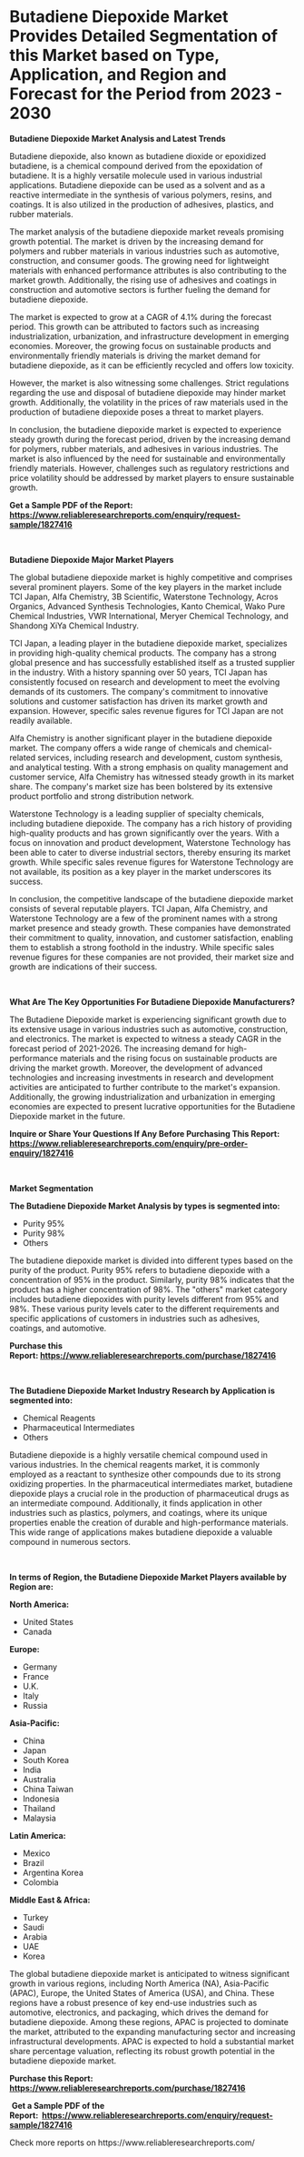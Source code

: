 <p><h1>Butadiene Diepoxide Market Provides Detailed Segmentation of this Market based on Type, Application, and Region and Forecast for the Period from 2023 - 2030</h1></p><p><strong>Butadiene Diepoxide Market Analysis and Latest Trends</strong></p>
<p><p>Butadiene diepoxide, also known as butadiene dioxide or epoxidized butadiene, is a chemical compound derived from the epoxidation of butadiene. It is a highly versatile molecule used in various industrial applications. Butadiene diepoxide can be used as a solvent and as a reactive intermediate in the synthesis of various polymers, resins, and coatings. It is also utilized in the production of adhesives, plastics, and rubber materials.</p><p>The market analysis of the butadiene diepoxide market reveals promising growth potential. The market is driven by the increasing demand for polymers and rubber materials in various industries such as automotive, construction, and consumer goods. The growing need for lightweight materials with enhanced performance attributes is also contributing to the market growth. Additionally, the rising use of adhesives and coatings in construction and automotive sectors is further fueling the demand for butadiene diepoxide.</p><p>The market is expected to grow at a CAGR of 4.1% during the forecast period. This growth can be attributed to factors such as increasing industrialization, urbanization, and infrastructure development in emerging economies. Moreover, the growing focus on sustainable products and environmentally friendly materials is driving the market demand for butadiene diepoxide, as it can be efficiently recycled and offers low toxicity.</p><p>However, the market is also witnessing some challenges. Strict regulations regarding the use and disposal of butadiene diepoxide may hinder market growth. Additionally, the volatility in the prices of raw materials used in the production of butadiene diepoxide poses a threat to market players.</p><p>In conclusion, the butadiene diepoxide market is expected to experience steady growth during the forecast period, driven by the increasing demand for polymers, rubber materials, and adhesives in various industries. The market is also influenced by the need for sustainable and environmentally friendly materials. However, challenges such as regulatory restrictions and price volatility should be addressed by market players to ensure sustainable growth.</p></p>
<p><strong>Get a Sample PDF of the Report:&nbsp; <a href="https://www.reliableresearchreports.com/enquiry/request-sample/1827416">https://www.reliableresearchreports.com/enquiry/request-sample/1827416</a></strong></p>
<p>&nbsp;</p>
<p><strong>Butadiene Diepoxide Major Market Players</strong></p>
<p><p>The global butadiene diepoxide market is highly competitive and comprises several prominent players. Some of the key players in the market include TCI Japan, Alfa Chemistry, 3B Scientific, Waterstone Technology, Acros Organics, Advanced Synthesis Technologies, Kanto Chemical, Wako Pure Chemical Industries, VWR International, Meryer Chemical Technology, and Shandong XiYa Chemical Industry.</p><p>TCI Japan, a leading player in the butadiene diepoxide market, specializes in providing high-quality chemical products. The company has a strong global presence and has successfully established itself as a trusted supplier in the industry. With a history spanning over 50 years, TCI Japan has consistently focused on research and development to meet the evolving demands of its customers. The company's commitment to innovative solutions and customer satisfaction has driven its market growth and expansion. However, specific sales revenue figures for TCI Japan are not readily available.</p><p>Alfa Chemistry is another significant player in the butadiene diepoxide market. The company offers a wide range of chemicals and chemical-related services, including research and development, custom synthesis, and analytical testing. With a strong emphasis on quality management and customer service, Alfa Chemistry has witnessed steady growth in its market share. The company's market size has been bolstered by its extensive product portfolio and strong distribution network.</p><p>Waterstone Technology is a leading supplier of specialty chemicals, including butadiene diepoxide. The company has a rich history of providing high-quality products and has grown significantly over the years. With a focus on innovation and product development, Waterstone Technology has been able to cater to diverse industrial sectors, thereby ensuring its market growth. While specific sales revenue figures for Waterstone Technology are not available, its position as a key player in the market underscores its success.</p><p>In conclusion, the competitive landscape of the butadiene diepoxide market consists of several reputable players. TCI Japan, Alfa Chemistry, and Waterstone Technology are a few of the prominent names with a strong market presence and steady growth. These companies have demonstrated their commitment to quality, innovation, and customer satisfaction, enabling them to establish a strong foothold in the industry. While specific sales revenue figures for these companies are not provided, their market size and growth are indications of their success.</p></p>
<p>&nbsp;</p>
<p><strong>What Are The Key Opportunities For Butadiene Diepoxide Manufacturers?</strong></p>
<p><p>The Butadiene Diepoxide market is experiencing significant growth due to its extensive usage in various industries such as automotive, construction, and electronics. The market is expected to witness a steady CAGR in the forecast period of 2021-2026. The increasing demand for high-performance materials and the rising focus on sustainable products are driving the market growth. Moreover, the development of advanced technologies and increasing investments in research and development activities are anticipated to further contribute to the market's expansion. Additionally, the growing industrialization and urbanization in emerging economies are expected to present lucrative opportunities for the Butadiene Diepoxide market in the future.</p></p>
<p><strong>Inquire or Share Your Questions If Any Before Purchasing This Report: <a href="https://www.reliableresearchreports.com/enquiry/pre-order-enquiry/1827416">https://www.reliableresearchreports.com/enquiry/pre-order-enquiry/1827416</a></strong></p>
<p>&nbsp;</p>
<p><strong>Market Segmentation</strong></p>
<p><strong>The Butadiene Diepoxide Market Analysis by types is segmented into:</strong></p>
<p><ul><li>Purity 95%</li><li>Purity 98%</li><li>Others</li></ul></p>
<p><p>The butadiene diepoxide market is divided into different types based on the purity of the product. Purity 95% refers to butadiene diepoxide with a concentration of 95% in the product. Similarly, purity 98% indicates that the product has a higher concentration of 98%. The "others" market category includes butadiene diepoxides with purity levels different from 95% and 98%. These various purity levels cater to the different requirements and specific applications of customers in industries such as adhesives, coatings, and automotive.</p></p>
<p><strong>Purchase this Report:&nbsp;<a href="https://www.reliableresearchreports.com/purchase/1827416">https://www.reliableresearchreports.com/purchase/1827416</a></strong></p>
<p>&nbsp;</p>
<p><strong>The Butadiene Diepoxide Market Industry Research by Application is segmented into:</strong></p>
<p><ul><li>Chemical Reagents</li><li>Pharmaceutical Intermediates</li><li>Others</li></ul></p>
<p><p>Butadiene diepoxide is a highly versatile chemical compound used in various industries. In the chemical reagents market, it is commonly employed as a reactant to synthesize other compounds due to its strong oxidizing properties. In the pharmaceutical intermediates market, butadiene diepoxide plays a crucial role in the production of pharmaceutical drugs as an intermediate compound. Additionally, it finds application in other industries such as plastics, polymers, and coatings, where its unique properties enable the creation of durable and high-performance materials. This wide range of applications makes butadiene diepoxide a valuable compound in numerous sectors.</p></p>
<p>&nbsp;</p>
<p><strong>In terms of Region, the Butadiene Diepoxide Market Players available by Region are:</strong></p>
<p>
    <p> <strong> North America: </strong>
        <ul>
            <li>United States</li>
            <li>Canada</li>
        </ul>
        </p> 
    <p> <strong> Europe: </strong>
        <ul>
            <li>Germany</li>
            <li>France</li>
            <li>U.K.</li>
            <li>Italy</li>
            <li>Russia</li>
        </ul>
        </p> 
    <p> <strong> Asia-Pacific: </strong>
        <ul>
            <li>China</li>
            <li>Japan</li>
            <li>South Korea</li>
            <li>India</li>
            <li>Australia</li>
            <li>China Taiwan</li>
            <li>Indonesia</li>
            <li>Thailand</li>
            <li>Malaysia</li>
        </ul>
        </p> 
    <p> <strong> Latin America: </strong>
        <ul>
            <li>Mexico</li>
            <li>Brazil</li>
            <li>Argentina Korea</li>
            <li>Colombia</li>
        </ul>
        </p> 
    <p> <strong> Middle East & Africa: </strong>
        <ul>
            <li>Turkey</li>
            <li>Saudi</li>
            <li>Arabia</li>
            <li>UAE</li>
            <li>Korea</li>
        </ul>
    </p>
    </p>
<p><p>The global butadiene diepoxide market is anticipated to witness significant growth in various regions, including North America (NA), Asia-Pacific (APAC), Europe, the United States of America (USA), and China. These regions have a robust presence of key end-use industries such as automotive, electronics, and packaging, which drives the demand for butadiene diepoxide. Among these regions, APAC is projected to dominate the market, attributed to the expanding manufacturing sector and increasing infrastructural developments. APAC is expected to hold a substantial market share percentage valuation, reflecting its robust growth potential in the butadiene diepoxide market.</p></p>
<p><strong>Purchase this Report: <a href="https://www.reliableresearchreports.com/purchase/1827416">https://www.reliableresearchreports.com/purchase/1827416</a></strong></p>
<p>&nbsp;<strong>Get a Sample PDF of the Report:&nbsp;&nbsp;<a href="https://www.reliableresearchreports.com/enquiry/request-sample/1827416">https://www.reliableresearchreports.com/enquiry/request-sample/1827416</a></strong></p>
<p><strong></strong></p>
<p>Check more reports on https://www.reliableresearchreports.com/</p>